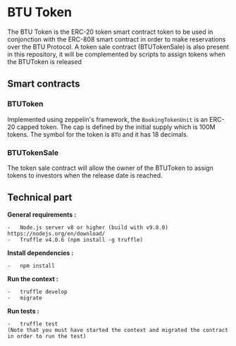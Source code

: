 # BTU Token

The BTU Token is the ERC-20 token smart contract token to be used in conjonction with the ERC-808 smart contract in order to make reservations over the BTU Protocol.
A token sale contract (BTUTokenSale) is also present in this repository, it will be complemented by scripts to assign tokens when the BTUToken is released

## Smart contracts
 ### BTUToken
 Implemented using zeppelin's framework, the `BookingTokenUnit` is an ERC-20 capped token. The cap is defined by the initial supply which is 100M tokens. The symbol for the token is `BTU` and it has 18 decimals.

 ### BTUTokenSale
 The token sale contract will allow the owner of the BTUToken to assign tokens to investors when the release date is reached.

## Technical part  

**General requirements  :**

    -   Node.js server v8 or higher (build with v9.8.0) https://nodejs.org/en/download/
    -   Truffle v4.0.6 (npm install -g truffle)

**Install dependencies  :**

    -   npm install

**Run the context :**

    -   truffle develop
    -   migrate

**Run tests :**

    -   truffle test
    (Note that you must have started the context and migrated the contract in order to run the test)

